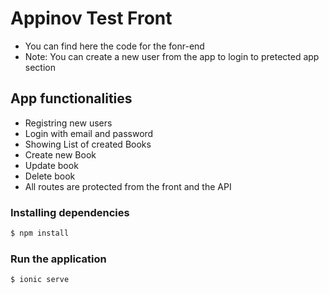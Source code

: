 # Appinov Test Front

- You can find here the code for the fonr-end
- Note: You can create a new user from the app to login to pretected app section

## App functionalities
- Registring new users
- Login with email and password
- Showing List of created Books
- Create new Book
- Update book
- Delete book
- All routes are protected from the front and the API

### Installing dependencies
```bash
$ npm install
```

### Run the application
```bash
$ ionic serve
```